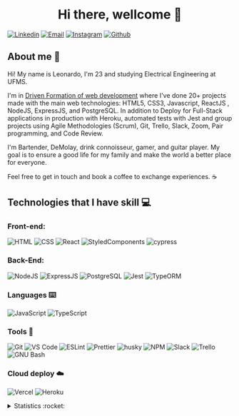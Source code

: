 <h1 align="center">Hi there, wellcome 👻 </h1>

[![Linkedin](https://img.shields.io/badge/LinkedIn-0077B5?style=for-the-badge&logo=linkedin&logoColor=white)](https://www.linkedin.com/in/leonardo-otero390/)
[![Email](https://img.shields.io/badge/Gmail-D14836?style=for-the-badge&logo=gmail&logoColor=white)](mailto:leonardo.otero390@gmail.com)
[![Instagram](https://img.shields.io/badge/Instagram-E4405F?style=for-the-badge&logo=instagram&logoColor=white)](https://www.instagram.com/lbittencourt.o/)
[![Github](https://img.shields.io/badge/GitHub-100000?style=for-the-badge&logo=github&logoColor=white)](https://github.com/leonardo-otero390)

## About me :speech_balloon:

Hi! My name is Leonardo, I'm 23 and studying Electrical Engineering at UFMS.

I'm in [Driven Formation of web development](https://www.driven.com.br/) where I've done 20+ projects made with the main web technologies: HTML5, CSS3, Javascript, ReactJS , NodeJS, ExpressJS, and PostgreSQL. In addition to Deploy for Full-Stack applications in production with Heroku, automated tests with Jest and group projects using Agile Methodologies (Scrum), Git, Trello, Slack, Zoom, Pair programming, and Code Review.

I'm Bartender, DeMolay, drink connoisseur, gamer, and guitar player. My goal is to ensure a good life for my family and make the world a better place for everyone.

Feel free to get in touch and book a coffee to exchange experiences. ☕️

## Technologies that I have skill :computer:

### Front-end:

![HTML](https://img.shields.io/badge/HTML5-E34F26?style=flat-square&logo=html5&logoColor=white)
![CSS](https://img.shields.io/badge/CSS3-1572B6?style=flat-square&logo=css3&logoColor=white)
![React](https://img.shields.io/badge/React-20232A?style=flat-square&logo=react&logoColor=61DAFB)
![StyledComponents](https://img.shields.io/badge/Styled--Components-DB7093?style=flat-square&logo=styled-components&logoColor=white)
![cypress](https://img.shields.io/badge/Cypress-182534?style=flat-square&logo=cypress&logoColor=white)

### Back-End:

![NodeJS](https://img.shields.io/badge/Node.js-43853D?style=flat-square&logo=node.js&logoColor=white)
![ExpressJS](https://img.shields.io/badge/Express.js-404D59?style=flat-square&logo=express&logoColor=white)
![PostgreSQL](https://img.shields.io/badge/PostgreSQL-316192?style=flat-square&logo=postgresql&logoColor=white)
![Jest](https://img.shields.io/badge/Jest-C21325?style=flat-square&logo=jest&logoColor=white)
![TypeORM](https://img.shields.io/badge/TypeORM-red?style=flat-square)

### Languages :keyboard:

![JavaScript](https://img.shields.io/badge/JavaScript-323330?style=flat-square&logo=javascript&logoColor=F7DF1E)
![TypeScript](https://img.shields.io/badge/TypeScript-white?style=flat-square&logo=typescript&logoColor=blue)

### Tools :wrench:

![Git](https://img.shields.io/badge/Git-F05032?style=flat-square&logo=git&logoColor=white)
![VS Code](http://img.shields.io/badge/VS%20Code-007ACC?style=flat-square&logo=visual-studio-code&logoColor=ffffff)
![ESLint](https://img.shields.io/badge/ESLint-7c7ce9?style=flat-square&logo=ESLint)
![Prettier](https://img.shields.io/badge/prettier-1A2C34?style=flat-square&logo=prettier&logoColor=F7BA3E)
![husky](https://img.shields.io/badge/husky-b0b0d5?style=flat-square)
![NPM](https://img.shields.io/badge/NPM-FFF?style=flat-square&logo=npm)
![Slack](https://img.shields.io/badge/Slack-4A154B?style=flat-square&logo=slack&logoColor=white)
![Trello](https://img.shields.io/badge/Trello-0079BF?style=flat-square&logo=trello&logoColor=white)
![GNU Bash](https://img.shields.io/badge/GNU_Bash-4EAA25?style=flat-square&logo=gnu-bash&logoColor=white)

### Cloud deploy :cloud:

![Vercel](https://img.shields.io/badge/Vercel-000000?style=flat-square&logo=vercel&logoColor=white)
![Heroku](https://img.shields.io/badge/Heroku-430098?style=flat-square&logo=heroku&logoColor=white)

<details>
  <summary>Statistics :rocket:</summary>
  <img align="left" width="450" src="https://github-readme-stats.vercel.app/api?username=leonardo-otero390&show_icons=true&theme=cobalt&count_private=true&hide=stars,issues" />
  <img align="right" src="https://github-readme-stats.vercel.app/api/top-langs/?username=leonardo-otero390&layout=compact" />
 </details>
